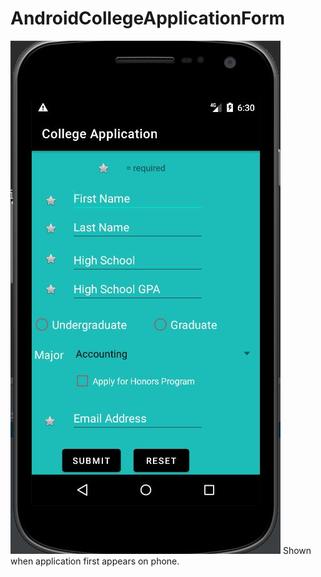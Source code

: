 # AndroidCollegeApplicationForm

![Alt text](/Capture.JPG)
Shown when application first appears on phone. 
